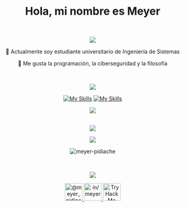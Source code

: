 <h1 align="center">Hola, mi nombre es Meyer</h1>
<br/>
<!-- Information -->
<div align="center">
  <p>
    <!-- [Typing SVG](https://readme-typing-svg.herokuapp.com/demo/)-->
    <img 
      src="https://readme-typing-svg.demolab.com?font=Bree+Serif&duration=4500&pause=600&color=FF2525&center=true&vCenter=true&width=460&height=18&lines=Soy+un+desarrollador+muy+curioso%2C+apasionado%2C+y...;%C2%A1Orgullosamente+Colombiano!"
    />
  </p>
  <p>🌱 Actualmente soy estudiante universitario de Ingeniería de Sistemas</p>
  <p>🔭 Me gusta la programación, la ciberseguridad y la filosofía</p>
</div>
<br/>
<!-- Tech Stack -->
<div align="center">
  <p>
    <!-- [Typing SVG](https://readme-typing-svg.herokuapp.com/demo/)-->
    <img 
      src="https://readme-typing-svg.demolab.com?font=Bree+Serif&duration=4500&pause=600&color=FF2525&center=true&vCenter=true&repeat=false&width=460&height=18&lines=Tecnolog%C3%ADas+que+m%C3%A1s+conozco"
    />
  </p>
  <p>
    <!-- https://skillicons.dev/ -->
    
   [![My Skills](https://skillicons.dev/icons?i=bash,bootstrap,css,django,git,github,html,linux,postgresql,python#gh-dark-mode-only)](https://github.com/meyer-pidiache#gh-dark-mode-only)
   [![My Skills](https://skillicons.dev/icons?i=bash,bootstrap,css,django,git,github,html,linux,postgresql,python&theme=light#gh-light-mode-only)](https://github.com/meyer-pidiache#gh-light-mode-only)
  
  </p>  
  <!--Top Languages-->
  <!-- https://github.com/meyer-pidiache/github-readme-stats -->
  <picture>
    <source 
      srcset="https://github-readme-stats-meyer-pidiache.vercel.app/api/top-langs/?username=meyer-pidiache&layout=compact&theme=vue-dark&hide_border=true&include_all_commits=true&count_private=true&langs_count=12&locale=es"
      media="(prefers-color-scheme: dark)"
    />
    <source
      srcset="https://github-readme-stats-meyer-pidiache.vercel.app/api/top-langs/?username=meyer-pidiache&layout=compact&theme=vue&include_all_commits=true&count_private=true&langs_count=12&locale=es"
      media="(prefers-color-scheme: light), (prefers-color-scheme: no-preference)"
    />
    <img 
      src="https://github-readme-stats-meyer-pidiache.vercel.app/api/top-langs/?username=meyer-pidiache&layout=compact&include_all_commits=true&count_private=true&langs_count=12&locale=es"
    />
 </picture>
</div>
<br/>
<!-- Stats -->
<div align="center">
  <p>
    <!-- [Typing SVG](https://readme-typing-svg.herokuapp.com/demo/)-->
    <img 
      src="https://readme-typing-svg.demolab.com?font=Bree+Serif&duration=4500&pause=600&color=FF2525&center=true&vCenter=true&repeat=false&width=460&height=18&lines=Estad%C3%ADsticas"
    />
  </p>
  <p>
    <!-- https://github.com/meyer-pidiache/github-readme-stats -->
    <picture>
      <source   
        srcset="https://github-readme-stats-meyer-pidiache.vercel.app/api?username=meyer-pidiache&show_icons=true&theme=vue-dark&hide_border=true&include_all_commits=true&count_private=true&locale=es&hide_title=true"
        media="(prefers-color-scheme: dark)"
      />
      <source
        srcset="https://github-readme-stats-meyer-pidiache.vercel.app/api?username=meyer-pidiache&show_icons=true&theme=vue&include_all_commits=true&count_private=true&locale=es&hide_title=true"
        media="(prefers-color-scheme: light), (prefers-color-scheme: no-preference)"
      />
      <img 
        src="https://github-readme-stats-meyer-pidiache.vercel.app/api?username=meyer-pidiache&show_icons=true&include_all_commits=true&count_private=true&locale=es&hide_title=true"
      />
    </picture>
  </p>
  <!--User views-->
  <p>
    <!-- https://github.com/antonkomarev/github-profile-views-counter -->
    <img src="https://komarev.com/ghpvc/?username=meyer-pidiache&label=Visualizaciones+del+perfil&color=brightgreen&style=for-the-badge" alt="meyer-pidiache" />
  </p>
</div>
<br/>
<!-- Connect with me -->
<div align="center">
  <p>
    <!-- [Typing SVG](https://readme-typing-svg.herokuapp.com/demo/)-->
    <img 
      src="https://readme-typing-svg.demolab.com?font=Bree+Serif&duration=4500&pause=600&color=FF2525&center=true&vCenter=true&repeat=false&width=460&height=18&lines=Lugares+en+los+que+puedes+encontrarme">
  </p>
  <p>
    <a href="https://twitter.com/meyer_pidiache" target="_blank">
      <img 
        src="https://skillicons.dev/icons?i=twitter" 
        alt="@meyer_pidiache"
        height="46"
      />
    </a>
    <a href="https://linkedin.com/in/meyer-pidiache" target="_blank">
      <img 
        src="https://skillicons.dev/icons?i=linkedin" 
        alt="in/meyer-pidiache"
        height="46"
      />
    </a>
    <!-- TryHackMe Badge -->
    <a href="https://tryhackme.com/p/turtle.99" target="_blank" rel="noopener noreferrer">
      <!--Self-domain anti GitHub cache-->  
      <img 
        src="https://meyer-s-store.vercel.app/?u=tryhackme-badges.s3.amazonaws.com/turtle.99.png&newUpdate"
        alt="TryHackMe"
        height="46"
      >
    </a>
  </p>
</div>

